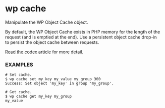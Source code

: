 # wp cache

Manipulate the WP Object Cache object.

By default, the WP Object Cache exists in PHP memory for the length of the request (and is emptied at the end). Use a persistent object cache drop-in to persist the object cache between requests.

[Read the codex article](https://codex.wordpress.org/Class_Reference/WP_Object_Cache) for more detail.

### EXAMPLES

    # Set cache.
    $ wp cache set my_key my_value my_group 300
    Success: Set object 'my_key' in group 'my_group'.

    # Get cache.
    $ wp cache get my_key my_group
    my_value


